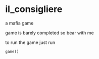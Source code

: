 # il_consigliere
a mafia game

game is barely completed so bear with me

to run the game just run
```
game()
```
